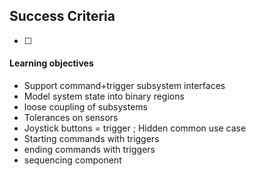 
## Success Criteria
- [ ] 

#### Learning objectives
- Support command+trigger subsystem interfaces
- Model system state into binary regions
- loose coupling of subsystems
- Tolerances on sensors
- Joystick buttons = trigger ; Hidden common use case
- Starting commands with triggers
- ending commands with triggers
- sequencing component